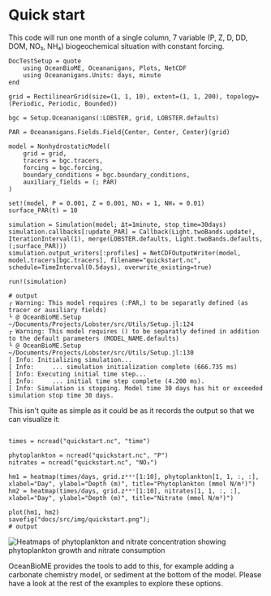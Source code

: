 # Quick start
This code will run one month of a single column, 7 variable (P, Z, D, DD, DOM, NO₃, NH₄) biogeochemical situation with constant forcing.

```@meta
DocTestSetup = quote
    using OceanBioME, Oceananigans, Plots, NetCDF
    using Oceananigans.Units: days, minute
end
```

``` jldoctest quickstart
grid = RectilinearGrid(size=(1, 1, 10), extent=(1, 1, 200), topology=(Periodic, Periodic, Bounded))

bgc = Setup.Oceananigans(:LOBSTER, grid, LOBSTER.defaults) 

PAR = Oceananigans.Fields.Field{Center, Center, Center}(grid)  

model = NonhydrostaticModel(
    grid = grid,
    tracers = bgc.tracers,
    forcing = bgc.forcing,
    boundary_conditions = bgc.boundary_conditions,
    auxiliary_fields = (; PAR)
)

set!(model, P = 0.001, Z = 0.001, NO₃ = 1, NH₄ = 0.01)
surface_PAR(t) = 10

simulation = Simulation(model; Δt=1minute, stop_time=30days)
simulation.callbacks[:update_PAR] = Callback(Light.twoBands.update!, IterationInterval(1), merge(LOBSTER.defaults, Light.twoBands.defaults, (;surface_PAR)))
simulation.output_writers[:profiles] = NetCDFOutputWriter(model, model.tracers[bgc.tracers], filename="quickstart.nc", schedule=TimeInterval(0.5days), overwrite_existing=true)

run!(simulation)

# output
┌ Warning: This model requires (:PAR,) to be separatly defined (as tracer or auxiliary fields)
└ @ OceanBioME.Setup ~/Documents/Projects/Lobster/src/Utils/Setup.jl:124
┌ Warning: This model requires () to be separatly defined in addition to the default parameters (MODEL_NAME.defaults)
└ @ OceanBioME.Setup ~/Documents/Projects/Lobster/src/Utils/Setup.jl:130
[ Info: Initializing simulation...
[ Info:     ... simulation initialization complete (666.735 ms)
[ Info: Executing initial time step...
[ Info:     ... initial time step complete (4.200 ms).
[ Info: Simulation is stopping. Model time 30 days has hit or exceeded simulation stop time 30 days.

```
This isn't quite as simple as it could be as it records the output so that we can visualize it:

``` jldoctest quickstart

times = ncread("quickstart.nc", "time")

phytoplankton = ncread("quickstart.nc", "P")
nitrates = ncread("quickstart.nc", "NO₃")

hm1 = heatmap(times/days, grid.zᵃᵃᶜ[1:10], phytoplankton[1, 1, :, :], xlabel="Day", ylabel="Depth (m)", title="Phytoplankton (mmol N/m³)")
hm2 = heatmap(times/days, grid.zᵃᵃᶜ[1:10], nitrates[1, 1, :, :], xlabel="Day", ylabel="Depth (m)", title="Nitrate (mmol N/m³)")

plot(hm1, hm2)
savefig("docs/src/img/quickstart.png");
# output
```
![Heatmaps of phytoplankton and nitrate concentration showing phytoplankton growth and nitrate consumption](img/quickstart.png)

OceanBioME provides the tools to add to this, for example adding a carbonate chemistry model, or sediment at the bottom of the model. Please have a look at the rest of the examples to explore these options.